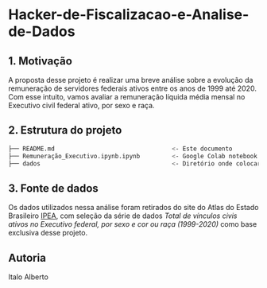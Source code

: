 # Hacker-de-Fiscalizacao-e-Analise-de-Dados

## 1. Motivação

A proposta desse projeto é realizar uma breve análise sobre a evolução da remuneração de servidores federais ativos entre os anos de 1999 até 2020. Com esse intuito, vamos avaliar a remuneração líquida média mensal no Executivo civil federal ativo, por sexo e raça.

## 2. Estrutura do projeto


``` bash
├── README.md                                 <- Este documento
├── Remuneração_Executivo.ipynb.ipynb         <- Google Colab notebook com a análise realizada
├── dados                                     <- Diretório onde colocar os dados (baixar do link abaixo)
```
                          
## 3. Fonte de dados

Os dados utilizados nessa análise foram retirados do site do Atlas do Estado Brasileiro [IPEA](https://www.ipea.gov.br/atlasestado/filtros-series), com seleção da série de dados *Total de vínculos civis ativos no Executivo federal, por sexo e cor ou raça (1999-2020)* como base exclusiva desse projeto.

## Autoria
Italo Alberto


